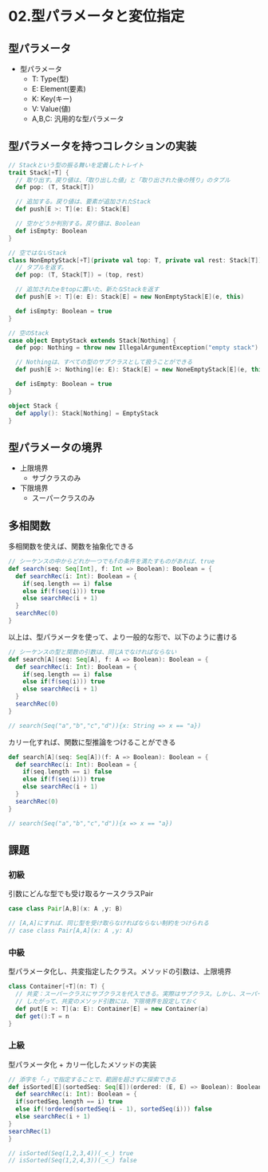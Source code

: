# 02.型パラメータと変位指定

## 型パラメータ

- 型パラメータ
  - T: Type(型)
  - E: Element(要素)
  - K: Key(キー)
  - V: Value(値)
  - A,B,C: 汎用的な型パラメータ

## 型パラメータを持つコレクションの実装

```scala
// Stackという型の振る舞いを定義したトレイト
trait Stack[+T] {
  // 取り出す。戻り値は、「取り出した値」と「取り出された後の残り」のタプル
  def pop: (T, Stack[T])

  // 追加する。戻り値は、要素が追加されたStack
  def push[E >: T](e: E): Stack[E]

  // 空かどうか判別する。戻り値は、Boolean
  def isEmpty: Boolean
}

// 空ではないStack
class NonEmptyStack[+T](private val top: T, private val rest: Stack[T]) extends Stack[T] {
  // タプルを返す。
  def pop: (T, Stack[T]) = (top, rest)

  // 追加されたeをtopに置いた、新たなStackを返す
  def push[E >: T](e: E): Stack[E] = new NonEmptyStack[E](e, this)

  def isEmpty: Boolean = true
}

// 空のStack
case object EmptyStack extends Stack[Nothing] {
  def pop: Nothing = throw new IllegalArgumentException("empty stack")

  // Nothingは、すべての型のサブクラスとして扱うことができる
  def push[E >: Nothing](e: E): Stack[E] = new NoneEmptyStack[E](e, this)

  def isEmpty: Boolean = true
}

object Stack {
  def apply(): Stack[Nothing] = EmptyStack
}
```

## 型パラメータの境界

- 上限境界
  - サブクラスのみ
- 下限境界
  - スーパークラスのみ

## 多相関数

多相関数を使えば、関数を抽象化できる

```scala
// シーケンスの中からどれか一つでもfの条件を満たすものがあれば、true
def search(seq: Seq[Int], f: Int => Boolean): Boolean = {
  def searchRec(i: Int): Boolean = {
    if(seq.length == i) false
    else if(f(seq(i))) true
    else searchRec(i + 1)
  }
  searchRec(0)
}
```

以上は、型パラメータを使って、より一般的な形で、以下のように書ける

```scala
// シーケンスの型と関数の引数は、同じAでなければならない
def search[A](seq: Seq[A], f: A => Boolean): Boolean = {
  def searchRec(i: Int): Boolean = {
    if(seq.length == i) false
    else if(f(seq(i))) true
    else searchRec(i + 1)
  }
  searchRec(0)
}

// search(Seq("a","b","c","d")){x: String => x == "a})
```

カリー化すれば、関数に型推論をつけることができる

```scala
def search[A](seq: Seq[A])(f: A => Boolean): Boolean = {
  def searchRec(i: Int): Boolean = {
    if(seq.length == i) false
    else if(f(seq(i))) true
    else searchRec(i + 1)
  }
  searchRec(0)
}

// search(Seq("a","b","c","d")){x => x == "a})
```

## 課題

### 初級

引数にどんな型でも受け取るケースクラスPair

```scala
case class Pair[A,B](x: A ,y: B)

// [A,A]にすれば、同じ型を受け取らなければならない制約をつけられる
// case class Pair[A,A](x: A ,y: A)
```

### 中級

型パラメータ化し、共変指定したクラス。メソッドの引数は、上限境界

```scala
class Container[+T](n: T) {
  // 共変：スーパークラスにサブクラスを代入できる。実際はサブクラス。しかし、スーパークラスに見えているため、スーパークラスが渡される可能性がある。
  // したがって、共変のメソッド引数には、下限境界を設定しておく
  def put[E >: T](a: E): Container[E] = new Container(a)
  def get():T = n
}
```

### 上級

型パラメータ化 + カリー化したメソッドの実装

```scala
// 添字を「-」で指定することで、範囲を超さずに探索できる
def isSorted[E](sortedSeq: Seq[E])(ordered: (E, E) => Boolean): Boolean = {
  def searchRec(i: Int): Boolean = {
  if(sortedSeq.length == i) true
  else if(!ordered(sortedSeq(i - 1), sortedSeq(i))) false
  else searchRec(i + 1)
}
searchRec(1)
}

// isSorted(Seq(1,2,3,4))(_<_) true
// isSorted(Seq(1,2,4,3))(_<_) false
```